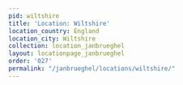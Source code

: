 ```yaml
---
pid: wiltshire
title: 'Location: Wiltshire'
location_country: England
location_city: Wiltshire
collection: location_janbrueghel
layout: locationpage_janbrueghel
order: '027'
permalink: "/janbrueghel/locations/wiltshire/"
---
```

